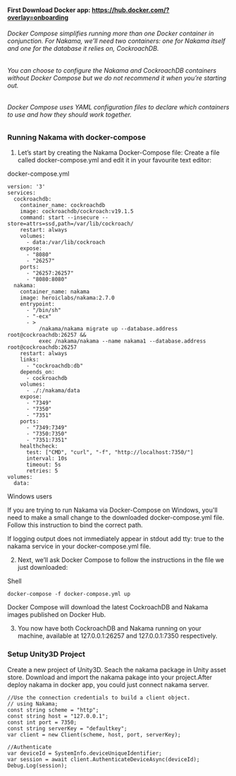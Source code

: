 #### First Download Docker app: https://hub.docker.com/?overlay=onboarding

###### Docker Compose simplifies running more than one Docker container in conjunction. For Nakama, we’ll need two containers: one for Nakama itself and one for the database it relies on, CockroachDB.

###### You can choose to configure the Nakama and CockroachDB containers without Docker Compose but we do not recommend it when you’re starting out.

###### Docker Compose uses YAML configuration files to declare which containers to use and how they should work together.


### Running Nakama with docker-compose



1. Let’s start by creating the Nakama Docker-Compose file:
Create a file called docker-compose.yml and edit it in your favourite text editor:



docker-compose.yml
```
version: '3'
services:
  cockroachdb:
    container_name: cockroachdb
    image: cockroachdb/cockroach:v19.1.5
    command: start --insecure --store=attrs=ssd,path=/var/lib/cockroach/
    restart: always
    volumes:
      - data:/var/lib/cockroach
    expose:
      - "8080"
      - "26257"
    ports:
      - "26257:26257"
      - "8080:8080"
  nakama:
    container_name: nakama
    image: heroiclabs/nakama:2.7.0
    entrypoint:
      - "/bin/sh"
      - "-ecx"
      - >
          /nakama/nakama migrate up --database.address root@cockroachdb:26257 &&
          exec /nakama/nakama --name nakama1 --database.address root@cockroachdb:26257
    restart: always
    links:
      - "cockroachdb:db"
    depends_on:
      - cockroachdb
    volumes:
      - ./:/nakama/data
    expose:
      - "7349"
      - "7350"
      - "7351"
    ports:
      - "7349:7349"
      - "7350:7350"
      - "7351:7351"
    healthcheck:
      test: ["CMD", "curl", "-f", "http://localhost:7350/"]
      interval: 10s
      timeout: 5s
      retries: 5
volumes:
  data:
```

Windows users

If you are trying to run Nakama via Docker-Compose on Windows, you'll need to make a small change to the downloaded docker-compose.yml file. Follow this instruction to bind the correct path.

If logging output does not immediately appear in stdout add tty: true to the nakama service in your docker-compose.yml file.

2. Next, we’ll ask Docker Compose to follow the instructions in the file we just downloaded:

Shell


```
docker-compose -f docker-compose.yml up
```

Docker Compose will download the latest CockroachDB and Nakama images published on Docker Hub.

3. You now have both CockroachDB and Nakama running on your machine, available at 127.0.0.1:26257 and 127.0.0.1:7350 respectively.



### Setup Unity3D Project

Create a new project of Unity3D. Seach the nakama package in Unity asset store. Download and import the nakama pakage into your project.After deploy nakama in docker app, you could just connect nakama server.

```
//Use the connection credentials to build a client object.
// using Nakama;
const string scheme = "http";
const string host = "127.0.0.1";
const int port = 7350;
const string serverKey = "defaultkey";
var client = new Client(scheme, host, port, serverKey);

//Authenticate
var deviceId = SystemInfo.deviceUniqueIdentifier;
var session = await client.AuthenticateDeviceAsync(deviceId);
Debug.Log(session);
```

